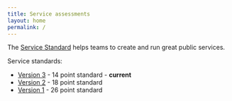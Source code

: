 ```yaml
---
title: Service assessments
layout: home
permalink: /
---
```


The [Service Standard](https://www.gov.uk/service-manual/service-standard) helps teams to create and run great public services.

Service standards:

- [Version 3](/version-3/) - 14 point standard - **current**
- [Version 2](/version-2/) - 18 point standard
- [Version 1](/version-1/) - 26 point standard
